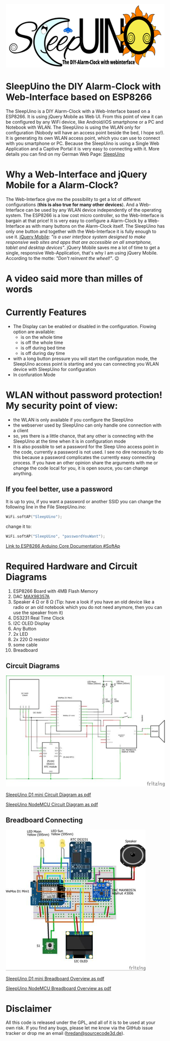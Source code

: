 ![SleepUino DIY Alarm-Clock with webinterface](/SleepUino/data/Logo_en.png)
# SleepUino the DIY Alarm-Clock with Web-Interface based on ESP8266
The SleepUino is a DIY Alarm-Clock with a Web-Interface based on a ESP8266. It is using jQuery Mobile as Web UI. From this point of view it can be configured by any WiFi device, like Android/iOS smartphone or a PC and Notebook with WLAN. The SleepUino is using the WLAN only for configuration (Nobody will have an access point beside the bed, I hope so!). It is generating its own WLAN access point, which you can use to connect with you smartphone or PC. Because the SleepUino is using a Single Web Application and a Captive Portal it is very easy to connecting with it. More details you can find on my German Web Page: 
<a href="https://www.sleepuino.sourcecode3d.de/" target="_blank">SleepUino</a>

# Why a Web-Interface and jQuery Mobile for a Alarm-Clock?
The Web-Interface give me the possibility to get a lot of different configurations (**this is also true for many other devices**). And a Web-Interface can be used by any WLAN device independently of the operating system. The ESP8266 is a low cost micro controller, so the Web-Interface is bargain at that price! It is very easy to configure a Alarm-Clock by a Web-Interface as with many buttons on the Alarm-Clock itself. The SleepUino has only one button and together with the Web-Interface it is fully enough to use it. [jQuery Mobile](https://jquerymobile.com/): *"is a user interface system designed to make responsive web sites and apps that are accessible on all smartphone, tablet and desktop devices"*. jQuery Mobile saves me a lot of time to get a single, responsive Web-Application, that's why I am using jQuery Mobile. According to the motte: *"Don't reinvent the wheel!"*. 😉

# A video said more than milles of words

# Currently Features
- The Display can be enabled or disabled in the configuration. Flowing option are available:
  - is on the whole time
  - is off the whole time
  - is off during bed time
  - is off during day time
- with a long button pressure you will start the configuration mode, the SleepUino access point is starting and you can connecting you WLAN device with SleepUino for configuration
- In confuration Mode

# WLAN without password protection! My security point of view:
* the WLAN is only available if you configure the SleepUino
* the webserver used by SleepUino can only handle one connection with a client
* so, yes there is a little chance, that any other is connecting with the SleepUino at the time when it is in configuration mode
* It is also possible to set a password for the Sleep Uino access point in the code, currently a password is not used. I see no dire necessity to do this because a password complicates the currently easy connecting process. If you have an other opinion share the arguments with me or change the code local for you, it is open source, you can change anything.

## If you feel better, use a password
It is up to you, if you want a password or another SSID you can change the following line in the File SleepUino.ino:
```c++
WiFi.softAP("SleepUino");
``` 
change it to:
```c++
WiFi.softAP("SleepUino", "passwordYouWant");
```
[Link to ESP8266 Arduino Core Documentation #SoftAp](https://arduino-esp8266.readthedocs.io/en/2.7.4_a/esp8266wifi/soft-access-point-class.html#softap)

# Required Hardware and Circuit Diagrams
1. ESP8266 Board with 4MB Flash Memory
2. DAC [MAX98357A](https://www.adafruit.com/product/3006)
3. Speaker 4 Ω or 8 Ω (Tip: have a look if you have an old device like a radio or an old notebook which you do not need anymore, then you can use the speaker from it)
4. DS3231 Real Time Clock
5. I2C OLED Display
6. Any Button
7. 2x LED
8. 2x 220 Ω resistor
9. some cable
10. Breadboard

## Circuit Diagrams
![SleepUino D1 mini Circuit Diagram](/CircuitDiagram/Images/SleepUino_ESP_Mini_Schaltplan.jpg)

[SleepUino D1 mini Circuit Diagram as pdf](/CircuitDiagram/SleepUino_ESP_D1_Mini_CircuitDiagram.pdf)

[SleepUino NodeMCU Circuit Diagram as pdf](/CircuitDiagram/SleepUino_ESP_NodeMCU_V3_CircuitDiagram.pdf)

## Breadboard Connecting
![SleepUino ESP WeMos D1 mini](/CircuitDiagram/Images/SleepUino_ESP_Mini_Breadboard.jpg)

[SleepUino D1 mini Breadboard Overview as pdf](/CircuitDiagram/SleepUino_ESP_D1_Mini_MiniBreadboard.pdf)

[SleepUino NodeMCU Breadboard Overview as pdf](/CircuitDiagram/SleepUino_ESP_NodeMCU_V3_Breadboard.pdf)

# Disclaimer
All this code is released under the GPL, and all of it is to be used at your own risk. If you find any bugs, please let me know via the GitHub issue tracker or drop me an email ([hredan@sourcecode3d.de](mailto:hredan@sourcecode3d.de)).


